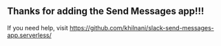 ## Thanks for adding the Send Messages app!!!

If you need help, visit https://github.com/khilnani/slack-send-messages-app.serverless/
